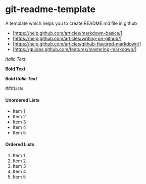 # git-readme-template
A template which helps you to create README.md file in github

- [https://help.github.com/articles/markdown-basics/]
- [https://help.github.com/articles/writing-on-github/]
- [https://help.github.com/articles/github-flavored-markdown/]
- [https://guides.github.com/features/mastering-markdown/]

*Italic Text*

**Bold Text**

**_Bold Italic Text_**

###Lists

#### Unordered Lists

- Item 1
- Item 2
- Item 3
- Item 4
- Item 5

#### Ordered Lists

1. Item 1
2. Item 2
3. Item 3
4. Item 4
5. Item 5
